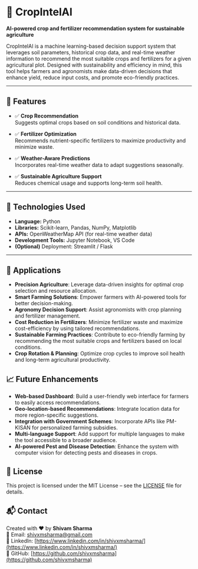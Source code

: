 # 🌱 CropIntelAI

**AI-powered crop and fertilizer recommendation system for sustainable agriculture**

CropIntelAI is a machine learning-based decision support system that leverages soil parameters, historical crop data, and real-time weather information to recommend the most suitable crops and fertilizers for a given agricultural plot. Designed with sustainability and efficiency in mind, this tool helps farmers and agronomists make data-driven decisions that enhance yield, reduce input costs, and promote eco-friendly practices.

---

## 🚀 Features

- ✅ **Crop Recommendation**  
  Suggests optimal crops based on soil conditions and historical data.

- ✅ **Fertilizer Optimization**  
  Recommends nutrient-specific fertilizers to maximize productivity and minimize waste.

- ✅ **Weather-Aware Predictions**  
  Incorporates real-time weather data to adapt suggestions seasonally.

- ✅ **Sustainable Agriculture Support**  
  Reduces chemical usage and supports long-term soil health.

---

## 🧠 Technologies Used

- **Language:** Python
- **Libraries:** Scikit-learn, Pandas, NumPy, Matplotlib
- **APIs:** OpenWeatherMap API (for real-time weather data)
- **Development Tools:** Jupyter Notebook, VS Code
- **(Optional)** Deployment: Streamlit / Flask

---


## 🌾 Applications

- **Precision Agriculture**: Leverage data-driven insights for optimal crop selection and resource allocation.
- **Smart Farming Solutions**: Empower farmers with AI-powered tools for better decision-making.
- **Agronomy Decision Support**: Assist agronomists with crop planning and fertilizer management.
- **Cost Reduction in Fertilizers**: Minimize fertilizer waste and maximize cost-efficiency by using tailored recommendations.
- **Sustainable Farming Practices**: Contribute to eco-friendly farming by recommending the most suitable crops and fertilizers based on local conditions.
- **Crop Rotation & Planning**: Optimize crop cycles to improve soil health and long-term agricultural productivity.

## 📈 Future Enhancements

- **Web-based Dashboard**: Build a user-friendly web interface for farmers to easily access recommendations.
- **Geo-location-based Recommendations**: Integrate location data for more region-specific suggestions.
- **Integration with Government Schemes**: Incorporate APIs like PM-KISAN for personalized farming subsidies.
- **Multi-language Support**: Add support for multiple languages to make the tool accessible to a broader audience.
- **AI-powered Pest and Disease Detection**: Enhance the system with computer vision for detecting pests and diseases in crops.

## 🤝 License

This project is licensed under the MIT License – see the [LICENSE](LICENSE) file for details.

## 📬 Contact

Created with ❤️ by **Shivam Sharma**  
📧 Email: shivxmsharma@gmail.com  
🔗 LinkedIn: [https://www.linkedin.com/in/shivxmsharma/](https://www.linkedin.com/in/shivxmsharma/)  
💼 GitHub: [https://github.com/shivxmsharma](https://github.com/shivxmsharma)
